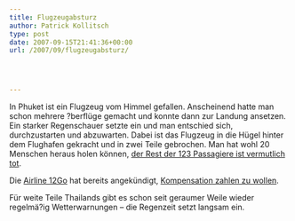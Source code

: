 ```yaml
---
title: Flugzeugabsturz
author: Patrick Kollitsch
type: post
date: 2007-09-15T21:41:36+00:00
url: /2007/09/flugzeugabsturz/




---
```

In Phuket ist ein Flugzeug vom Himmel gefallen. Anscheinend hatte man schon mehrere ?berflüge gemacht und konnte dann zur Landung ansetzen. Ein starker Regenschauer setzte ein und man entschied sich, durchzustarten und abzuwarten. Dabei ist das Flugzeug in die Hügel hinter dem Flughafen gekracht und in zwei Teile gebrochen. Man hat wohl 20 Menschen heraus holen können, [der Rest der 123 Passagiere ist vermutlich tot][1].

Die [Airline 12Go][2] hat bereits angekündigt, [Kompensation zahlen zu wollen][3]. 

Für weite Teile Thailands gibt es schon seit geraumer Weile wieder regelmä?ig Wetterwarnungen &#8211; die Regenzeit setzt langsam ein.

 [1]: http://www.nationmultimedia.com/2007/09/16/headlines/headlines_30049141.php
 [2]: http://www.fly12go.com/
 [3]: http://www.nationmultimedia.com/2007/09/16/headlines/headlines_30049145.php